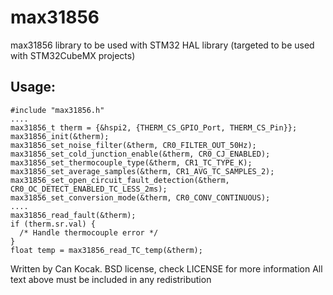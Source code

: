 # max31856
max31856 library to be used with STM32 HAL library (targeted to be used with STM32CubeMX projects)

## Usage:
```
#include "max31856.h"
....
max31856_t therm = {&hspi2, {THERM_CS_GPIO_Port, THERM_CS_Pin}};
max31856_init(&therm);
max31856_set_noise_filter(&therm, CR0_FILTER_OUT_50Hz);
max31856_set_cold_junction_enable(&therm, CR0_CJ_ENABLED);
max31856_set_thermocouple_type(&therm, CR1_TC_TYPE_K);
max31856_set_average_samples(&therm, CR1_AVG_TC_SAMPLES_2);
max31856_set_open_circuit_fault_detection(&therm, CR0_OC_DETECT_ENABLED_TC_LESS_2ms);
max31856_set_conversion_mode(&therm, CR0_CONV_CONTINUOUS);
....
max31856_read_fault(&therm);
if (therm.sr.val) {
  /* Handle thermocouple error */
}
float temp = max31856_read_TC_temp(&therm);
```

Written by Can Kocak. BSD license, check LICENSE for more information All text above must be included in any redistribution
